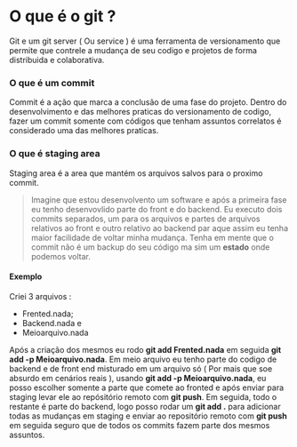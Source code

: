 # O que é o git ?

Git e um git server ( Ou service ) é uma ferramenta de versionamento que permite que contrele a mudança de seu codigo e projetos de forma distribuida e colaborativa.


### O que é um commit

Commit é a ação que marca a conclusão de uma fase do projeto.
Dentro do desenvolvimento e das melhores praticas do versionamento de codigo, fazer um commit somente com códigos que tenham assuntos correlatos
é considerado uma das melhores praticas.

### O que é staging area 

Staging area é a area que mantém os arquivos salvos para o proximo commit.

> Imagine que estou desenvolvento um software e após a primeira fase eu tenho desenvovlido parte do front e do backend.
Eu executo dois commits separados, um para os arquivos e partes de arquivos relativos ao front e outro relativo ao backend par aque assim eu tenha maior facilidade de voltar minha mudança. Tenha em mente que o commit não é um backup do seu código ma sim um **estado** onde podemos voltar.  

#### Exemplo

Criei 3 arquivos :

- Frented.nada; 
- Backend.nada e
- Meioarquivo.nada

Após a criação dos mesmos eu rodo **git add Frented.nada** em seguida **git add -p Meioarquivo.nada**. Em meio arquivo eu tenho parte do codigo de backend e de front end misturado em um arquivo só ( Por mais que soe absurdo em cenários reais ), usando **git add -p Meioarquivo.nada**, eu posso escolher somente a parte que comete ao fronted e após enviar para staging levar ele ao repósitório remoto com **git push**. Em seguida, todo o restante é parte do backend, logo posso rodar um **git add .** para adicionar todas as mudanças em staging e enviar ao repositório remoto com **git push** em seguida seguro que de todos os commits fazem parte dos mesmos assuntos.